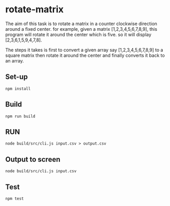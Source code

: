 # rotate-matrix

The aim of this task is to rotate a matrix in a counter clockwise direction around a fixed center.
for example, given a matrix [1,2,3,4,5,6,7,8,9], this program will rotate it around the center 
which is five. so it will display [2,3,6,1,5,9,4,7,8]. 

The steps it takes is first to convert a given array say [1,2,3,4,5,6,7,8,9] to a square matrix
then rotate it around the center and finally converts it back to an array.

## Set-up
`npm install`

## Build
`npm run build`

## RUN
`node build/src/cli.js input.csv > output.csv`

## Output to screen
`node build/src/cli.js input.csv`

## Test
`npm test`